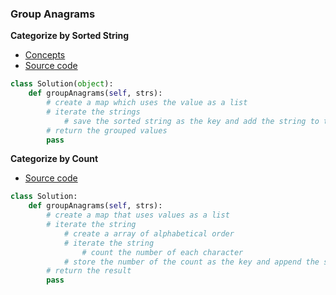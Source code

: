 ### Group Anagrams

**Categorize by Sorted String**
- [Concepts](images/Sorted.png)
- [Source code](source/Sorted.py)
```python
class Solution(object):
    def groupAnagrams(self, strs):
        # create a map which uses the value as a list
        # iterate the strings
            # save the sorted string as the key and add the string to the list
        # return the grouped values
        pass
```

**Categorize by Count**
- [Source code](source/Count.py)
```python
class Solution:
    def groupAnagrams(self, strs):
        # create a map that uses values as a list
        # iterate the string
            # create a array of alphabetical order
            # iterate the string
                # count the number of each character
            # store the number of the count as the key and append the string as a value
        # return the result
        pass
```